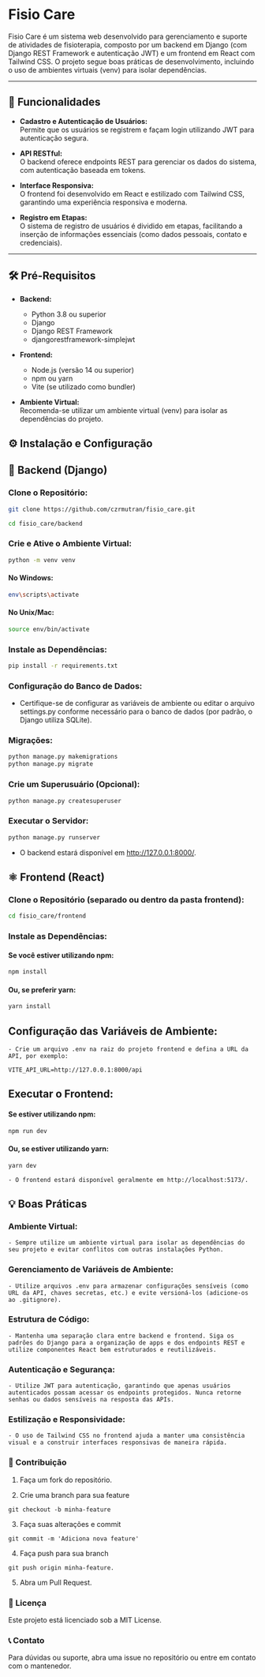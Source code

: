 # Fisio Care

Fisio Care é um sistema web desenvolvido para gerenciamento e suporte de atividades de fisioterapia, composto por um backend em Django (com Django REST Framework e autenticação JWT) e um frontend em React com Tailwind CSS. O projeto segue boas práticas de desenvolvimento, incluindo o uso de ambientes virtuais (venv) para isolar dependências.

---

## 🚀 Funcionalidades

- **Cadastro e Autenticação de Usuários:**  
  Permite que os usuários se registrem e façam login utilizando JWT para autenticação segura.

- **API RESTful:**  
  O backend oferece endpoints REST para gerenciar os dados do sistema, com autenticação baseada em tokens.

- **Interface Responsiva:**  
  O frontend foi desenvolvido em React e estilizado com Tailwind CSS, garantindo uma experiência responsiva e moderna.

- **Registro em Etapas:**  
  O sistema de registro de usuários é dividido em etapas, facilitando a inserção de informações essenciais (como dados pessoais, contato e credenciais).

---

## 🛠️ Pré-Requisitos

- **Backend:**  
  - Python 3.8 ou superior  
  - Django  
  - Django REST Framework  
  - djangorestframework-simplejwt  

- **Frontend:**  
  - Node.js (versão 14 ou superior)  
  - npm ou yarn  
  - Vite (se utilizado como bundler)

- **Ambiente Virtual:**  
  Recomenda-se utilizar um ambiente virtual (venv) para isolar as dependências do projeto.

## ⚙️ Instalação e Configuração

## 🐍 Backend (Django)
### Clone o Repositório:

```bash
git clone https://github.com/czrmutran/fisio_care.git
```
```bash
cd fisio_care/backend
```
### Crie e Ative o Ambiente Virtual:

``` bash
python -m venv venv
```
#### No Windows:
``` bash
env\scripts\activate
```
#### No Unix/Mac:
``` bash
source env/bin/activate
```

### Instale as Dependências:

```bash
pip install -r requirements.txt
```


### Configuração do Banco de Dados:

- Certifique-se de configurar as variáveis de ambiente ou editar o arquivo settings.py conforme necessário para o banco de dados (por padrão, o Django utiliza SQLite).

### Migrações:

```bash
python manage.py makemigrations
python manage.py migrate
```
### Crie um Superusuário (Opcional):

```bash
python manage.py createsuperuser
```
### Executar o Servidor:

```bash
python manage.py runserver
```
 - O backend estará disponível em http://127.0.0.1:8000/.

## ⚛️ Frontend (React)
### Clone o Repositório (separado ou dentro da pasta frontend):

``` bash
cd fisio_care/frontend
```

### Instale as Dependências:

#### Se você estiver utilizando npm:

```bash
npm install
```

#### Ou, se preferir yarn:

``` bash
yarn install
```

## Configuração das Variáveis de Ambiente:

    - Crie um arquivo .env na raiz do projeto frontend e defina a URL da API, por exemplo:

``` env
VITE_API_URL=http://127.0.0.1:8000/api
```

## Executar o Frontend:

#### Se estiver utilizando npm:

``` bash
npm run dev
```

#### Ou, se estiver utilizando yarn:

``` bash
yarn dev
```

    - O frontend estará disponível geralmente em http://localhost:5173/.

## 💡 Boas Práticas
### Ambiente Virtual:
    - Sempre utilize um ambiente virtual para isolar as dependências do seu projeto e evitar conflitos com outras instalações Python.

### Gerenciamento de Variáveis de Ambiente:
    - Utilize arquivos .env para armazenar configurações sensíveis (como URL da API, chaves secretas, etc.) e evite versioná-los (adicione-os ao .gitignore).

### Estrutura de Código:
    - Mantenha uma separação clara entre backend e frontend. Siga os padrões do Django para a organização de apps e dos endpoints REST e utilize componentes React bem estruturados e reutilizáveis.

### Autenticação e Segurança:
    - Utilize JWT para autenticação, garantindo que apenas usuários autenticados possam acessar os endpoints protegidos. Nunca retorne senhas ou dados sensíveis na resposta das APIs.

### Estilização e Responsividade:
    - O uso de Tailwind CSS no frontend ajuda a manter uma consistência visual e a construir interfaces responsivas de maneira rápida.

### 🤝 Contribuição
1. Faça um fork do repositório.

2. Crie uma branch para sua feature 
```
git checkout -b minha-feature
```

3. Faça suas alterações e commit 
```
git commit -m 'Adiciona nova feature'
```

4. Faça push para sua branch 
```
git push origin minha-feature.
```
5. Abra um Pull Request.

### 📄 Licença
Este projeto está licenciado sob a MIT License.

### 📞 Contato
Para dúvidas ou suporte, abra uma issue no repositório ou entre em contato com o mantenedor.